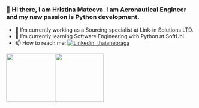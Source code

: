 ### 👋 Hi there, I am Hristina Mateeva. I am Aeronautical Engineer and my new passion is Python development. 

- 🔭 I’m currently working as a Sourcing specialist at Link-in Solutions LTD. 
- 🌱 I’m currently learning Software Engineering with Python at SoftUni
- 📫 How to reach me: [![Linkedin: thaianebraga](https://img.shields.io/badge/-HristinaMateeva-blue?style=flat-square&logo=Linkedin&logoColor=white&link=https://www.linkedin.com/in/hristina-mateeva-614a26115/)](https://www.linkedin.com/in/hristina-mateeva-614a26115//)


<img align="" height='130px' src="https://github-readme-stats.vercel.app/api?username=HristinaMateeva&hide_title=true&show_icons=true&include_all_commits=true&line_height=21&bg_color=0,EC6C6C,FFD479,FFFC79,73FA79&theme=graywhite" /><img align="" height='130px' src="https://github-readme-stats.vercel.app/api/top-langs/?username=HristinaMateeva&hide_title=true&layout=compact&bg_color=0,73FA79,73FDFF,7A81FF&theme=graywhite" />
